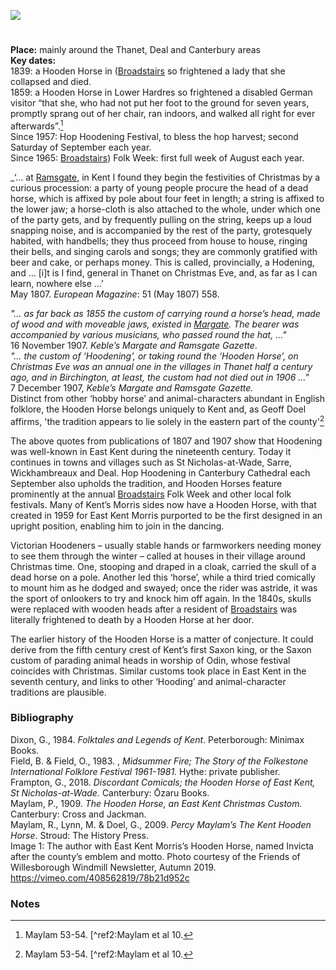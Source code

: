 <a href="https://dev.visual-essays.app"><img src="https://dev-visual-essays.netlify.app/images/ve-button.png"/></a>
<param author="Jacqui Stamp" banner="/images/banners/19c.jpg" layout="vtl" title="The Hooden Horse: an East Kent tradition" ve-config=""/>

#

**Place:** mainly around the Thanet, Deal and Canterbury areas   
**Key dates:**    
1839: a Hooden Horse in ([Broadstairs](/dickens/broadstairs-19th-century) so frightened a lady that she collapsed and died.    
1859: a Hooden Horse in Lower Hardres so frightened a disabled German visitor “that she, who had not put her foot to the ground for seven years, promptly sprang out of her chair, ran indoors, and walked all right for ever afterwards”.[^ref1]   
Since 1957: Hop Hoodening Festival, to bless the hop harvest; second Saturday of September each year.      
Since 1965: [Broadstairs](/dickens/broadstairs-19th-century)) Folk Week: first full week of August each year.  
<param ve-image-v2 manifest="https://iiif.juncture-digital.org/wc:Hooden_Horses_at_the_Clock_Tower_%28geograph_5502334%29.jpg/manifest.json">
<param ve-image-v2 manifest="https://iiif.juncture-digital.org/wc:Broadstairs_Folk_Week_2018_FDBY6092_%2843372181465%29.jpg/manifest.json">

_‘… at [Ramsgate](/dickens/19c-ramsgate), in Kent I found they begin the festivities of Christmas by a curious procession: a party of young people procure the head of a dead horse, which is affixed by pole about four feet in length; a string is affixed to the lower jaw; a horse-cloth is also attached to the whole, under which one of the party gets, and by frequently pulling on the string, keeps up a loud snapping noise, and is accompanied by the rest of the party, grotesquely habited, with handbells; they thus proceed from house to house, ringing their bells, and singing carols and songs; they are commonly gratified with beer and cake, or perhaps money. This is called, provincially, a Hodening, and … [i]t is I find, general in Thanet on Christmas Eve, and, as far as I can learn, nowhere else …’   
May 1807. _European Magazine_: 51 (May 1807) 558.   
<param ve-image-v2 manifest="https://iiif.juncture-digital.org/gh:kent-map/images/19c/Hoodenhorse.jpg/manifest.json">

_"… as far back as 1855 the custom of carrying round a horse’s head, made of wood and with moveable jaws, existed in [Margate](/dickens/19c-margate). The bearer was accompanied by various musicians, who passed round the hat, …"_      
16 November 1907. _Keble’s Margate and Ramsgate Gazette_.   
_"… the custom of ‘Hoodening’, or taking round the ‘Hooden Horse’, on Christmas Eve was an annual one in the villages in Thanet half a century ago, and in Birchington, at least, the custom had not died out in 1906 …"_     
7 December 1907, _Keble’s Margate and Ramsgate Gazette._    
Distinct from other ‘hobby horse’ and animal-characters abundant in English folklore, the Hooden Horse belongs uniquely to Kent and, as Geoff Doel affirms, 'the tradition appears to lie solely in the eastern part of the county'[^ref1] 
<param ve-image-v2 manifest="https://iiif.juncture-digital.org/wc:Deal_Hoodeners%2C_1909.jpg/manifest.json">

The above quotes from publications of 1807 and 1907 show that Hoodening was well-known in East Kent during the nineteenth century. Today it continues in towns and villages such as St Nicholas-at-Wade, Sarre, Wickhambreaux and Deal. Hop Hoodening in Canterbury Cathedral each September also upholds the tradition, and Hooden Horses feature prominently at the annual [Broadstairs](/dickens/broadstairs-19th-century) Folk Week and other local folk festivals. Many of Kent’s Morris sides now have a Hooden Horse, with that created in 1959 for East Kent Morris purported to be the first designed in an upright position, enabling him to join in the dancing.
<param ve-image-v2 manifest="https://iiif.juncture-digital.org/wc:Hoodening_in_Whitstable_May_2018.jpg/manifest.json">

Victorian Hoodeners – usually stable hands or farmworkers needing money to see them through the winter – called at houses in their village around Christmas time. One, stooping and draped in a cloak, carried the skull of a dead horse on a pole. Another led this ‘horse’, while a third tried comically to mount him as he dodged and swayed; once the rider was astride, it was the sport of onlookers to try and knock him off again. In the 1840s, skulls were replaced with wooden heads after a resident of [Broadstairs](/dickens/broadstairs-19th-century) was literally frightened to death by a Hooden Horse at her door.
<param ve-image-v2 manifest="https://iiif.juncture-digital.org/gh:kent-map/images/19c/hoodeners.jpg/manifest.json">

The earlier history of the Hooden Horse is a matter of conjecture. It could derive from the fifth century crest of Kent’s first Saxon king, or the Saxon custom of parading animal heads in worship of Odin, whose festival coincides with Christmas. Similar customs took place in East Kent in the seventh century, and links to other ‘Hooding’ and animal-character traditions are plausible.
<param ve-image-v2 manifest="https://iiif.juncture-digital.org/wc:Odin_rides_to_Hel.jpg/manifest.json">

### Bibliography

Dixon, G., 1984. _Folktales and Legends of Kent_. Peterborough: Minimax Books.   
Field, B. &amp; Field, O., 1983. , _Midsummer Fire; The Story of the Folkestone International Folklore Festival 1961-1981._  Hythe: private publisher.   
Frampton, G., 2018. _Discordant Comicals; the Hooden Horse of East Kent, St Nicholas-at-Wade._ Canterbury: Ōzaru Books.   
Maylam, P., 1909. _The Hooden Horse, an East Kent Christmas Custom._  Canterbury: Cross and Jackman.   
Maylam, R., Lynn, M. &amp; Doel, G., 2009. _Percy Maylam’s The Kent Hooden Horse_. Stroud: The History Press.   
Image 1: The author with East Kent Morris’s Hooden Horse, named Invicta after the county’s emblem and motto. Photo courtesy of the Friends of Willesborough Windmill Newsletter, Autumn 2019.   
https://vimeo.com/408562819/78b21d952c   
<param ve-image-v2 manifest="https://iiif.juncture-digital.org/wc:Walmer_hoodeners%2C_1907.jpg/manifest.json">

### Notes

[^ref1]: Maylam 53-54.
[^ref2:Maylam et al 10.


